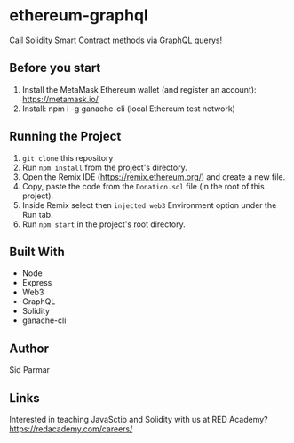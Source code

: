 # ethereum-graphql

Call Solidity Smart Contract methods via GraphQL querys!

## Before you start

1. Install the MetaMask Ethereum wallet (and register an account): https://metamask.io/ 
2. Install: npm i -g ganache-cli (local Ethereum test network) 

## Running the Project

1.  `git clone` this repository
2.  Run `npm install` from the project's directory.
3.  Open the Remix IDE (https://remix.ethereum.org/) and create a new file. 
4.  Copy, paste the code from the `Donation.sol` file (in the root of this project).
5.  Inside Remix select then `injected web3` Environment option under the Run tab.
6.  Run `npm start` in the project's root directory.

## Built With

-  Node
-  Express
-  Web3
-  GraphQL
-  Solidity
-  ganache-cli

## Author

Sid Parmar

## Links

Interested in teaching JavaSctip and Solidity with us at RED Academy? https://redacademy.com/careers/
